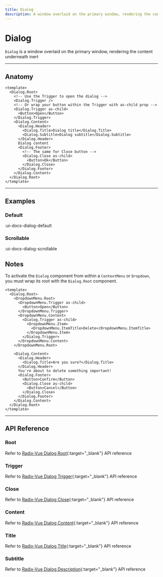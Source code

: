 ```yaml
---
title: Dialog
description: A window overlaid on the primary window, rendering the content underneath inert.
---
```


# Dialog

`Dialog` is a window overlaid on the primary window, rendering the content underneath inert

___

## Anatomy

```vue
<template>
  <Dialog.Root>
    <!-- Use the Trigger to open the dialog -->
    <Dialog.Trigger />
    <!-- Or wrap your button within the Trigger with as-child prop -->
    <Dialog.Trigger as-child>
      <Button>Open</Button>
    </Dialog.Trigger>
    <Dialog.Content>
      <Dialog.Header>
        <Dialog.Title>Dialog title</Dialog.Title>
        <Dialog.Subtitle>Dialog subtitle</Dialog.Subtitle>
      </Dialog.Header>
      Dialog content
      <Dialog.Footer>
        <!-- The same for Close button -->
        <Dialog.Close as-child>
          <Button>Ok</Button>
        </Dialog.Close>
      </Dialog.Footer>
    </Dialog.Content>
  </Dialog.Root>
</template>
```
___

## Examples

### Default

:ui-docs-dialog-default

### Scrollable

:ui-docs-dialog-scrollable


## Notes

To activate the `Dialog` component from within a `ContextMenu` or `Dropdown`, you must wrap its root with the `Dialog.Root` component.

```vue
<template>
  <Dialog.Root>
    <DropdownMenu.Root>
      <DropdownMenu.Trigger as-child>
        <Button>Open</Button>
      </DropdownMenu.Trigger>
      <DropdownMenu.Content>
        <Dialog.Trigger as-child>
          <DropdownMenu.Item>
            <DropdownMenu.ItemTitle>Delete</DropdownMenu.ItemTitle>
          </DropdownMenu.Item>
        </Dialog.Trigger>
      </DropdownMenu.Content>
    </DropdownMenu.Root>

    <Dialog.Content>
      <Dialog.Header>
        <Dialog.Title>Are you sure?</Dialog.Title>
      </Dialog.Header>
      You're about to delete something important!
      <Dialog.Footer>
        <Button>Confirm</Button>
        <Dialog.Close as-child>
          <Button>Cancel</Button>
        </Dialog.Close>
      </Dialog.Footer>
    </Dialog.Content>
  </Dialog.Root>
</template>
```

___

## API Reference

### Root

Refer to [Radix-Vue Dialog Root](https://www.radix-vue.com/components/dialog#root){:target="_blank"} API reference

### Trigger

Refer to [Radix-Vue Dialog Trigger](https://www.radix-vue.com/components/dialog#trigger){:target="_blank"} API reference

### Close

Refer to [Radix-Vue Dialog Close](https://www.radix-vue.com/components/dialog#close){:target="_blank"} API reference

### Content

Refer to [Radix-Vue Dialog Content](https://www.radix-vue.com/components/dialog#content){:target="_blank"} API reference

### Title

Refer to [Radix-Vue Dialog Title](https://www.radix-vue.com/components/dialog#title){:target="_blank"} API reference

### Subtitle

Refer to [Radix-Vue Dialog Description](https://www.radix-vue.com/components/dialog#description){:target="_blank"} API reference